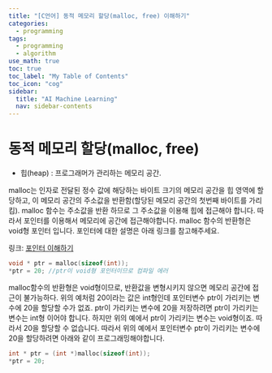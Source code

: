 ```yaml
---
title: "[C언어] 동적 메모리 할당(malloc, free) 이해하기" 
categories:
  - programming
tags:
  - programming
  - algorithm
use_math: true
toc: true
toc_label: "My Table of Contents"
toc_icon: "cog"
sidebar:
  title: "AI Machine Learning"
  nav: sidebar-contents
---
```


# 동적 메모리 할당(malloc, free)

* 힙(heap) : 프로그래머가 관리하는 메모리 공간.

malloc는 인자로 전달된 정수 값에 해당하는 바이트 크기의 메모리 공간을 힙 영역에 할당하고, 
이 메모리 공간의 주소값을 반환함(할당된 메모리 공간의 첫번째 바이트를 가리킴).
malloc 함수는 주소값을 반환 하므로 그 주소값을 이용해 힙에 접근해야 합니다. 
따라서 포인터를 이용해서 메모리에 공간에 접근해야합니다. 
malloc 함수의 반환형은 void형 포인터 입니다. 
포인터에 대한 설명은 아래 링크를 참고해주세요.

링크: [포인터 이해하기](https://losskatsu.github.io/programming/c-pointer/)

```c
void * ptr = malloc(sizeof(int));
*ptr = 20; //ptr이 void형 포인터이므로 컴파일 에러
```

malloc함수의 반환형은 void형이므로, 반환값을 변형시키지 않으면 메모리 공간에 접근이 불가능하다. 
위의 예처럼 20이라는 값은 int형인데 포인터변수 ptr이 가리키는 변수에 20을 할당할 수가 없죠. 
ptr이 가리키는 변수에 20을 저장하려면 ptr이 가리키는 변수는 int형 이어야 합니다. 
하지만 위의 예에서 ptr이 가리키는 변수는 void형이죠. 따라서 20을 할당할 수 없습니다. 
따라서 위의 예에서 포인터변수 ptr이 가리키는 변수에 20을 할당하려면 아래와 같이 프로그래밍해야합니다.

```c
int * ptr = (int *)malloc(sizeof(int));
*ptr = 20;
```

